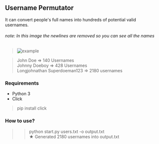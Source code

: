 ## Username Permutator
It can convert people's full names into hundreds of potential valid usernames.

###### note: In this image the newlines are removed so you can see all the names
>![example](https://user-images.githubusercontent.com/33218378/231046782-dbd8e948-cf83-433c-ba93-130bb17b19df.png)

> John Doe => 140 Usernames  
> Johnny Doeboy => 428 Usernames  
> Longjohnathan Superdoeman123 => 2180 usernames

### Requirements
- Python 3
- Click
>pip install click

### How to use?
>> python start.py users.txt -o output.txt  
> ★ Generated 2180 usernames into output.txt

